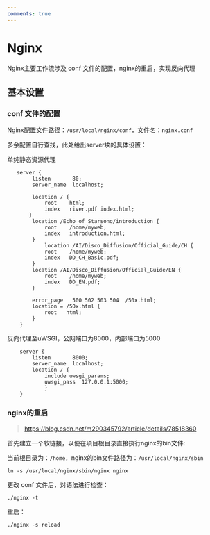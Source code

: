 ```yaml
---
comments: true
---
```


# Nginx

Nginx主要工作流涉及 conf 文件的配置，nginx的重启，实现反向代理

## 基本设置

### conf 文件的配置

Nginx配置文件路径：`/usr/local/nginx/conf`，文件名：`nginx.conf`

多余配置自行查找，此处给出server块的具体设置：

单纯静态资源代理

```
   server {
        listen       80;
        server_name  localhost;

        location / {
            root    html;
            index   river.pdf index.html;
       }
	    location /Echo_of_Starsong/introduction {
	        root    /home/myweb;
	        index   introduction.html;
        }
            location /AI/Disco_Diffusion/Official_Guide/CH {
	        root    /home/myweb;
	        index   DD_CH_Basic.pdf;
	    }
	    location /AI/Disco_Diffusion/Official_Guide/EN {
	        root    /home/myweb;
	        index   DD_EN.pdf;
	    }

        error_page   500 502 503 504  /50x.html;
        location = /50x.html {
            root   html;
        }
    }
```

反向代理至uWSGI，公网端口为8000，内部端口为5000
```
    server {
        listen       8000;
        server_name  localhost;
        location / {
            include uwsgi_params;
            uwsgi_pass  127.0.0.1:5000;
            }
    }
```

### nginx的重启

> https://blog.csdn.net/m290345792/article/details/78518360

首先建立一个软链接，以便在项目根目录直接执行nginx的bin文件:

当前根目录为：`/home`，nginx的bin文件路径为：`/usr/local/nginx/sbin`

```shell
ln -s /usr/local/nginx/sbin/nginx nginx
```

更改 conf 文件后，对语法进行检查：

```shell
./nginx -t
```

重启：

```shell
./nginx -s reload
```
